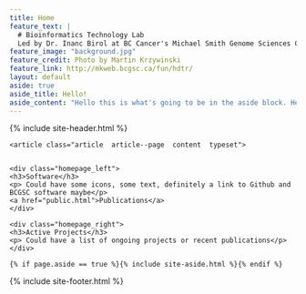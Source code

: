 ```yaml
---
title: Home
feature_text: |
  # Bioinformatics Technology Lab   
  Led by Dr. Inanc Birol at BC Cancer's Michael Smith Genome Sciences Center 
feature_image: "background.jpg"
feature_credit: Photo by Martin Krzywinski
feature_link: http://mkweb.bcgsc.ca/fun/hdtr/
layout: default
aside: true
aside_title: Hello!
aside_content: "Hello this is what's going to be in the aside block. Here's some information about our lab"
---
```


{% include site-header.html %}

<main class="main  container">

	<article class="article  article--page  content  typeset">


    <div class="homepage_left">
    <h3>Software</h3>
    <p> Could have some icons, some text, definitely a link to Github and BCGSC software maybe</p>
    <a href="public.html">Publications</a>
    </div>

    <div class="homepage_right">
    <h3>Active Projects</h3>
    <p> Could have a list of ongoing projects or recent publications</p>
    </div>

  </article>

	{% if page.aside == true %}{% include site-aside.html %}{% endif %}

</main>

{% include site-footer.html %}
